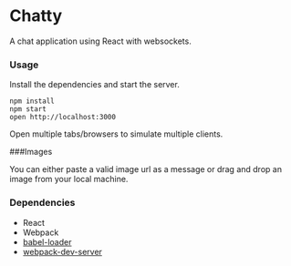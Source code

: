 Chatty
=====================

A chat application using React with websockets.

### Usage

Install the dependencies and start the server.

```
npm install
npm start
open http://localhost:3000
```

Open multiple tabs/browsers to simulate multiple clients.

###Images

You can either paste a valid image url as a message or drag and drop an image from your local machine.

### Dependencies

* React
* Webpack
* [babel-loader](https://github.com/babel/babel-loader)
* [webpack-dev-server](https://github.com/webpack/webpack-dev-server)
